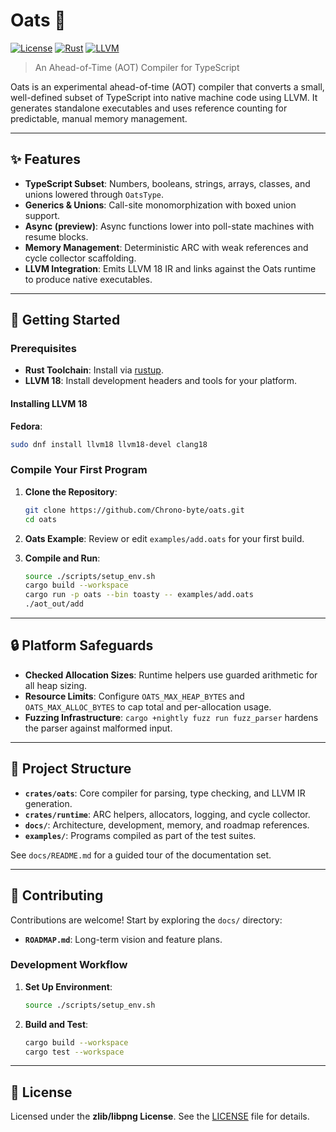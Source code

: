 # Oats 🌾

[![License](https://img.shields.io/badge/license-zlib-blue.svg)](LICENSE)
[![Rust](https://img.shields.io/badge/built%20with-Rust-000000.svg?logo=rust)](https://www.rust-lang.org/)
[![LLVM](https://img.shields.io/badge/powered%20by-LLVM%2018-262D3A.svg)](https://llvm.org/)

> An Ahead-of-Time (AOT) Compiler for TypeScript

Oats is an experimental ahead-of-time (AOT) compiler that converts a small,
well-defined subset of TypeScript into native machine code using LLVM. It
generates standalone executables and uses reference counting for predictable,
manual memory management.

---

## ✨ Features

- **TypeScript Subset**: Numbers, booleans, strings, arrays, classes, and unions
  lowered through `OatsType`.
- **Generics & Unions**: Call-site monomorphization with boxed union support.
- **Async (preview)**: Async functions lower into poll-state machines with
  resume blocks.
- **Memory Management**: Deterministic ARC with weak references and cycle
  collector scaffolding.
- **LLVM Integration**: Emits LLVM 18 IR and links against the Oats runtime to
  produce native executables.

---

## 🚀 Getting Started

### Prerequisites

- **Rust Toolchain**: Install via [rustup](https://rustup.rs/).
- **LLVM 18**: Install development headers and tools for your platform.

#### Installing LLVM 18

**Fedora**:

```bash
sudo dnf install llvm18 llvm18-devel clang18
```

<!-- add instructions for other platforms here! -->

### Compile Your First Program

1. **Clone the Repository**:
   ```bash
   git clone https://github.com/Chrono-byte/oats.git
   cd oats
   ```

2. **Oats Example**: Review or edit `examples/add.oats` for your first build.

3. **Compile and Run**:
   ```bash
   source ./scripts/setup_env.sh
   cargo build --workspace
   cargo run -p oats --bin toasty -- examples/add.oats
   ./aot_out/add
   ```

---

## 🔒 Platform Safeguards

- **Checked Allocation Sizes**: Runtime helpers use guarded arithmetic for all
  heap sizing.
- **Resource Limits**: Configure `OATS_MAX_HEAP_BYTES` and
  `OATS_MAX_ALLOC_BYTES` to cap total and per-allocation usage.
- **Fuzzing Infrastructure**: `cargo +nightly fuzz run fuzz_parser` hardens the
  parser against malformed input.

---

## 📁 Project Structure

- **`crates/oats`**: Core compiler for parsing, type checking, and LLVM IR
  generation.
- **`crates/runtime`**: ARC helpers, allocators, logging, and cycle collector.
- **`docs/`**: Architecture, development, memory, and roadmap references.
- **`examples/`**: Programs compiled as part of the test suites.

See `docs/README.md` for a guided tour of the documentation set.

---

## 🤝 Contributing

Contributions are welcome! Start by exploring the `docs/` directory:

- **`ROADMAP.md`**: Long-term vision and feature plans.

### Development Workflow

1. **Set Up Environment**:
   ```bash
   source ./scripts/setup_env.sh
   ```

2. **Build and Test**:
   ```bash
   cargo build --workspace
   cargo test --workspace
   ```

---

## 📄 License

Licensed under the **zlib/libpng License**. See the [LICENSE](LICENSE) file for
details.
